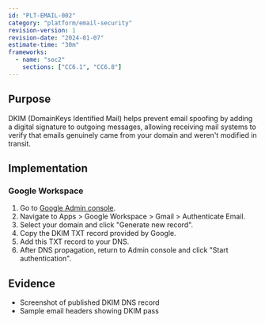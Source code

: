 ```yaml
---
id: "PLT-EMAIL-002"
category: "platform/email-security"
revision-version: 1
revision-date: "2024-01-07"
estimate-time: "30m"
frameworks:
  - name: "soc2"
    sections: ["CC6.1", "CC6.8"]
---
```


## Purpose

DKIM (DomainKeys Identified Mail) helps prevent email spoofing by adding a
digital signature to outgoing messages, allowing receiving mail systems to
verify that emails genuinely came from your domain and weren't modified in
transit.

## Implementation

### Google Workspace

1. Go to [Google Admin console](admin.google.com).
2. Navigate to Apps > Google Workspace > Gmail > Authenticate Email.
3. Select your domain and click "Generate new record".
4. Copy the DKIM TXT record provided by Google.
5. Add this TXT record to your DNS.
6. After DNS propagation, return to Admin console and click "Start
   authentication".

## Evidence

- Screenshot of published DKIM DNS record
- Sample email headers showing DKIM pass
